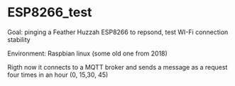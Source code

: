 # ESP8266_test

Goal: pinging a Feather Huzzah ESP8266 to repsond, test WI-Fi connection stability

Environment: Raspbian linux (some old one from 2018)

Rigth now it connects to a MQTT broker and sends a message as a request four times in an hour (0, 15,30, 45)
